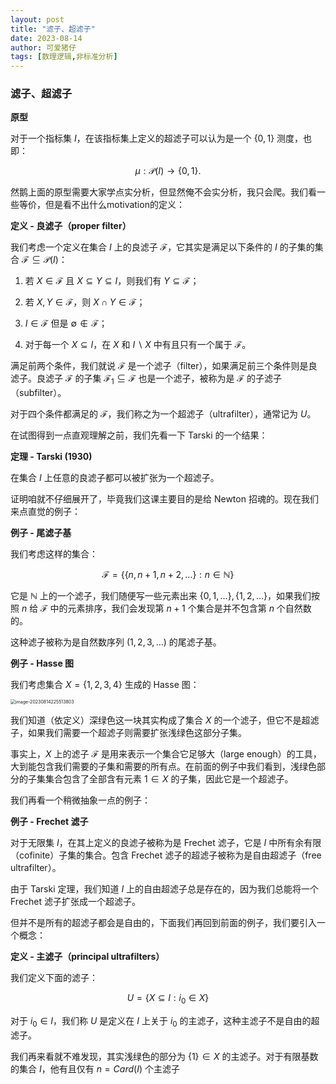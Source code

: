 ```yaml
---
layout: post
title: "滤子、超滤子"
date: 2023-08-14
author: 可爱猪仔
tags: [数理逻辑,非标准分析]
---
```


### 滤子、超滤子

**原型**

对于一个指标集 $I$，在该指标集上定义的超滤子可以认为是一个 $\{0,1\}$ 测度，也即：

$$
\mu :\mathcal{P}( I)\rightarrow \{0,1\} .
$$

然鹅上面的原型需要大家学点实分析，但显然俺不会实分析，我只会爬。我们看一些等价，但是看不出什么motivation的定义：

**定义 - 良滤子（proper filter）**

我们考虑一个定义在集合 $I$ 上的良滤子 $\mathcal{F}$，它其实是满足以下条件的 $I$ 的子集的集合 $\mathcal{F} \subseteq \mathcal{P}( I)$：

1. 若 $X\in \mathcal{F}$ 且 $X\subseteq Y\subseteq I$，则我们有 $Y\subseteq \mathcal{F}$；

2. 若 $X,Y\in \mathcal{F}$，则 $X\cap Y\in \mathcal{F}$；

3. $I\in \mathcal{F}$ 但是 $\emptyset \notin \mathcal{F}$；

4. 对于每一个 $X\subseteq I$，在 $X$ 和 $I\backslash X$ 中有且只有一个属于 $\mathcal{F}$。

满足前两个条件，我们就说 $\mathcal{F}$ 是一个滤子（filter），如果满足前三个条件则是良滤子。良滤子 $\mathcal{F}$ 的子集 $\mathcal{F}_{1} \subseteq \mathcal{F}$ 也是一个滤子，被称为是 $\mathcal{F}$ 的子滤子（subfilter）。

对于四个条件都满足的 $\mathcal{F}$，我们称之为一个超滤子（ultrafilter），通常记为 $U$。

在试图得到一点直观理解之前，我们先看一下 Tarski 的一个结果：

**定理 - Tarski (1930)**

在集合 $I$ 上任意的良滤子都可以被扩张为一个超滤子。

证明咱就不仔细展开了，毕竟我们这课主要目的是给 Newton 招魂的。现在我们来点直觉的例子：

**例子 - 尾滤子基**

我们考虑这样的集合：

$$
\mathcal{F} =\{\{n,n+1,n+2,\dotsc \} :n\in \mathbb{N}\}
$$

它是 $\mathbb{N}$ 上的一个滤子，我们随便写一些元素出来 $\{0,1,\dotsc \} ,\{1,2,\dotsc \}$，如果我们按照 $n$ 给 $\mathcal{F}$ 中的元素排序，我们会发现第 $n+1$ 个集合是并不包含第 $n$ 个自然数的。

这种滤子被称为是自然数序列 $( 1,2,3,\dotsc )$ 的尾滤子基。

**例子 - Hasse 图**

我们考虑集合 $X=\{1,2,3,4\}$ 生成的 Hasse 图：

<img src="C:\Users\PC\AppData\Roaming\Typora\typora-user-images\image-20230814225513803.png" alt="image-20230814225513803" style="zoom:50%;" />

我们知道（依定义）深绿色这一块其实构成了集合 $X$ 的一个滤子，但它不是超滤子，如果我们需要一个超滤子则需要扩张浅绿色这部分子集。

事实上，$X$ 上的滤子 $\mathcal{F}$ 是用来表示一个集合它足够大（large enough）的工具，大到能包含我们需要的子集和需要的所有点。在前面的例子中我们看到，浅绿色部分的子集集合包含了全部含有元素 $1\in X$ 的子集，因此它是一个超滤子。

我们再看一个稍微抽象一点的例子：

**例子 - Frechet 滤子**

对于无限集 $I$，在其上定义的良滤子被称为是 Frechet 滤子，它是 $I$ 中所有余有限（cofinite）子集的集合。包含 Frechet 滤子的超滤子被称为是自由超滤子（free ultrafilter）。

由于 Tarski 定理，我们知道 $I$ 上的自由超滤子总是存在的，因为我们总能将一个 Frechet 滤子扩张成一个超滤子。

但并不是所有的超滤子都会是自由的，下面我们再回到前面的例子，我们要引入一个概念：

**定义 - 主滤子（principal ultrafilters）**

我们定义下面的滤子：

$$
U=\{X\subseteq I:i_{0} \in X\}
$$

对于 $i_{0} \in I$，我们称 $U$ 是定义在 $I$ 上关于 $i_{0}$ 的主滤子，这种主滤子不是自由的超滤子。

我们再来看就不难发现，其实浅绿色的部分为 $\{1\} \in X$ 的主滤子。对于有限基数的集合 $I$，他有且仅有 $n=Card( I)$ 个主滤子